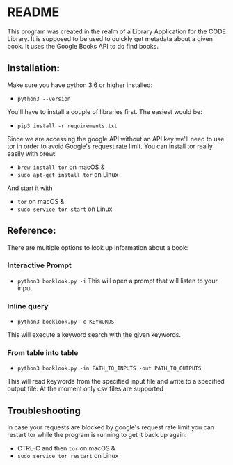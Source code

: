 # README

This program was created in the realm of a Library Application for the CODE Library. It is supposed to be used to quickly get metadata about a given book. It uses the Google Books API to do find books.

## Installation:
Make sure you have python 3.6 or higher installed:
 - `python3 --version`
 
You'll have to install a couple of libraries first. The easiest would be:
 - `pip3 install -r requirements.txt`
 
Since we are accessing the google API without an API key we'll need to use tor in order to avoid Google's request rate limit. You can install tor really easily with brew:
 - `brew install tor` on macOS
 &
 - `sudo apt-get install tor` on Linux

And start it with
 - `tor` on macOS
 &
 - `sudo service tor start` on Linux
 
## Reference:

There are multiple options to look up information about a book:

### Interactive Prompt
 - `python3 booklook.py -i`
This will open a prompt that will listen to your input.
 
### Inline query
 - `python3 booklook.py -c KEYWORDS`
 
This will execute a keyword search with the given keywords.

### From table into table
 - `python3 booklook.py -in PATH_TO_INPUTS -out PATH_TO_OUTPUTS`
 
This will read keywords from the specified input file and write to a specified output file. At the moment only csv files are supported

## Troubleshooting

In case your requests are blocked by google's request rate limit you can restart tor while the program is running to get it back up again:
 - CTRL-C and then `tor` on macOS
 &
 - `sudo service tor restart` on Linux
